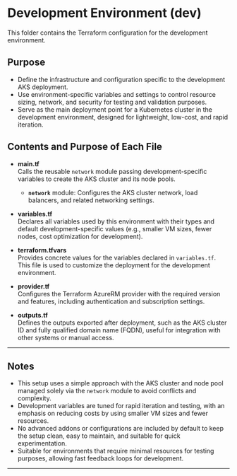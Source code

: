 # Development Environment (dev)

This folder contains the Terraform configuration for the development environment.

## Purpose

- Define the infrastructure and configuration specific to the development AKS deployment.
- Use environment-specific variables and settings to control resource sizing, network, and security for testing and validation purposes.
- Serve as the main deployment point for a Kubernetes cluster in the development environment, designed for lightweight, low-cost, and rapid iteration.

## Contents and Purpose of Each File

- **main.tf**  
  Calls the reusable `network` module passing development-specific variables to create the AKS cluster and its node pools.
  - **`network`** module: Configures the AKS cluster network, load balancers, and related networking settings.

- **variables.tf**  
  Declares all variables used by this environment with their types and default development-specific values (e.g., smaller VM sizes, fewer nodes, cost optimization for development).

- **terraform.tfvars**  
  Provides concrete values for the variables declared in `variables.tf`. This file is used to customize the deployment for the development environment.

- **provider.tf**  
  Configures the Terraform AzureRM provider with the required version and features, including authentication and subscription settings.

- **outputs.tf**  
  Defines the outputs exported after deployment, such as the AKS cluster ID and fully qualified domain name (FQDN), useful for integration with other systems or manual access.

---

## Notes

- This setup uses a simple approach with the AKS cluster and node pool managed solely via the `network` module to avoid conflicts and complexity.
- Development variables are tuned for rapid iteration and testing, with an emphasis on reducing costs by using smaller VM sizes and fewer resources.
- No advanced addons or configurations are included by default to keep the setup clean, easy to maintain, and suitable for quick experimentation.
- Suitable for environments that require minimal resources for testing purposes, allowing fast feedback loops for development.

---
